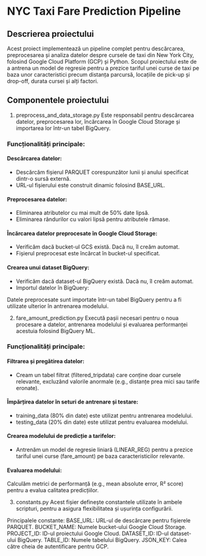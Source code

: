 # NYC Taxi Fare Prediction Pipeline
## Descrierea proiectului
Acest proiect implementează un pipeline complet pentru descărcarea, preprocesarea și analiza datelor despre cursele de taxi din New York City, folosind Google Cloud Platform (GCP) și Python. Scopul proiectului este de a antrena un model de regresie pentru a prezice tariful unei curse de taxi pe baza unor caracteristici precum distanța parcursă, locațiile de pick-up și drop-off, durata cursei și alți factori.

## Componentele proiectului
1. preprocess_and_data_storage.py
Este responsabil pentru descărcarea datelor, preprocesarea lor, încărcarea în Google Cloud Storage și importarea lor într-un tabel BigQuery.

### Funcționalități principale:
#### Descărcarea datelor:

 - Descărcăm fișierul PARQUET corespunzător lunii și anului specificat dintr-o sursă externă.
 - URL-ul fișierului este construit dinamic folosind BASE_URL.
   
#### Preprocesarea datelor:

 - Eliminarea atributelor cu mai mult de 50% date lipsă.
 - Eliminarea rândurilor cu valori lipsă pentru atributele rămase.

#### Încărcarea datelor preprocesate în Google Cloud Storage:

 - Verificăm dacă bucket-ul GCS există. Dacă nu, îl creăm automat.
 - Fișierul preprocesat este încărcat în bucket-ul specificat.
   
#### Crearea unui dataset BigQuery:

 - Verificăm dacă dataset-ul BigQuery există. Dacă nu, îl creăm automat.
 - Importul datelor în BigQuery:

Datele preprocesate sunt importate într-un tabel BigQuery pentru a fi utilizate ulterior în antrenarea modelului.

2. fare_amount_prediction.py
Execută pașii necesari pentru o noua procesare a datelor, antrenarea modelului și evaluarea performanței acestuia folosind BigQuery ML.

### Funcționalități principale:
#### Filtrarea și pregătirea datelor:

 - Cream un tabel filtrat (filtered_tripdata) care conține doar cursele relevante, excluzând valorile anormale (e.g., distanțe prea mici sau tarife eronate).
   
#### Împărțirea datelor în seturi de antrenare și testare:

 - training_data (80% din date) este utilizat pentru antrenarea modelului.
 - testing_data (20% din date) este utilizat pentru evaluarea modelului.
   
#### Crearea modelului de predicție a tarifelor:

 - Antrenăm un model de regresie liniară (LINEAR_REG) pentru a prezice tariful unei curse (fare_amount) pe baza caracteristicilor relevante.
   
#### Evaluarea modelului:

Calculăm metrici de performanță (e.g., mean absolute error, R² score) pentru a evalua calitatea predicțiilor.

3. constants.py
Acest fișier definește constantele utilizate în ambele scripturi, pentru a asigura flexibilitatea și ușurința configurării.

Principalele constante:
BASE_URL: URL-ul de descărcare pentru fișierele PARQUET.
BUCKET_NAME: Numele bucket-ului Google Cloud Storage.
PROJECT_ID: ID-ul proiectului Google Cloud.
DATASET_ID: ID-ul dataset-ului BigQuery.
TABLE_ID: Numele tabelului BigQuery.
JSON_KEY: Calea către cheia de autentificare pentru GCP.
